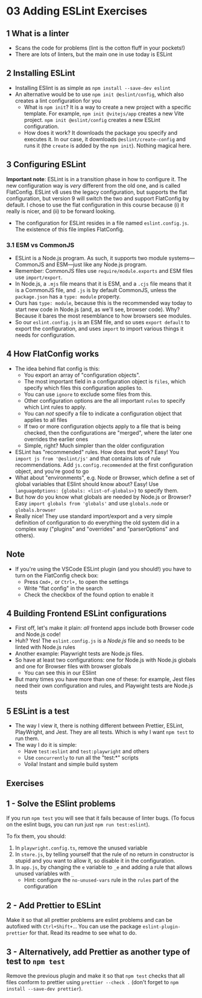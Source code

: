 # 03 Adding ESLint Exercises

## 1 What is a linter

- Scans the code for problems (lint is the cotton fluff in your pockets!)
- There are lots of linters, but the main one in use today is ESLint

## 2 Installing ESLint

- Installing ESlint is as simple as `npm install --save-dev eslint`
- An alternative would be to use `npm init @eslint/config`, which also creates a lint configuration for you
  - What is `npm init`? It is a way to create a new project with a specific template. For example, `npm init @vitejs/app`
    creates a new Vite project. `npm init @eslint/config` creates a new ESLint configuration.
  - How does it work? It downloads the package you specify and executes it. In our case, it downloads
    `@eslint/create-config` and runs it (the `create` is added by the `npm init`). Nothing magical here.

## 3 Configuring ESLint

**Important note**: ESLint is in a transition phase in how to configure it. The new configuration way is
_very_ different from the old one, and is called FlatConfig. ESLint v8 uses the legacy configuration, but supports
the flat configuration, but version 9 will switch the two and support FlatConfig by default. I chose to use
the flat configuration in this course because (i) it really is nicer, and (ii) to be forward looking.

- The configuration for ESLint resides in a file named `eslint.config.js`. The existence of this file
  implies FlatConfig.

### 3.1 ESM vs CommonJS
- ESLint is a Node.js program. As such, it supports two module systems—CommonJS and ESM—just like any Node.js
  program.
- Remember: CommonJS files use `require/module.exports` and ESM files use `import/export`.
- In Node.js, a `.mjs` file means that it is ESM, and a `.cjs` file means that it is a CommonJS file, and `.js`
  is by default CommonJS, unless the `package.json` has a `type: module` property.
- Ours has `type: module`, because this is the recommended way today to start new code in Node.js (and, as
  we'll see, browser code). Why? Because it bares the most resemblance to how browsers see modules.
- So our `eslint.config.js` is an ESM file, and so uses `export default` to export the configuration, and uses
  `import` to import various things it needs for configuration.

## 4 How FlatConfig works

- The idea behind flat config is this:
  - You export an array of "configuration objects".
  - The most important field in a configuration object is `files`, which specify which files this configuration applies
    to.
  - You can use `ignore` to exclude some files from this.
  - Other configuration options are the all important `rules` to specify which Lint rules to apply.
  - You can _not_ specify a file to indicate a configuration object that applies to all files
  - If two or more configuration objects apply to a file that is being checked, then the configurations are "merged",
    where the later one overrides the earlier ones
  - Simple, right? Much simpler than the older configuration
- ESLint has "recommended" rules. How does that work? Easy! You `import js from '@eslint/js'` and that contains
  lots of rule recommendations. Add `js.config.recommended` at the first configuration object, and you're good to go
- What about "environments", e.g. Node or Browser, which define a set of global variables that ESlint should know about?
  Easy! Use `languageOptions: {globals: <list-of-globals>}` to specify them.
- But how do you know what globals are needed by Node.js or Browser? Easy `import globals from 'globals'` and use
  `globals.node` or `globals.browser`
- Really nice! They use standard import/export and a very simple definition of configuration to do everything
  the old system did in a complex way ("plugins" and "overrides" and "parserOptions" and others).

## Note

- If you're using the VSCode ESLint plugin (and you should!) you have to turn on the FlatConfig check box:
  - Press `Cmd+,` or `Ctrl+,` to open the settings
  - Write "flat config" in the search
  - Check the checkbox of the found option to enable it

## 4 Building Frontend ESLint configurations

- First off, let's make it plain: _all_ frontend apps include both Browser code and Node.js code!
- Huh? Yes! The `eslint.config.js` is a _Node.js_ file and so needs to be linted with Node.js rules
- Another example: Playwright tests are Node.js files.
- So have at least two configurations: one for Node.js with Node.js globals and one for Browser files
  with browser globals
  - You can see this in our ESlint
- But many times you have more than one of these: for example, Jest files need their own configuration and rules,
  and Playwight tests are Node.js tests

## 5 ESLint is a test

- The way I view it, there is nothing different between Prettier, ESLint, PlayWright, and Jest. They are all
  tests. Which is why I want `npm test` to run them.
- The way I do it is simple:
  - Have `test:eslint` and `test:playwright` and others
  - Use `concurrently` to run all the "test:*" scripts
  - Voila! Instant and simple build system

## Exercises

## 1 - Solve the ESlint problems

If you run `npm test` you will see that it fails because of linter bugs. (To focus on the eslint bugs, you can
run just `npm run test:eslint`).

To fix them, you should:

1. In `playwright.config.ts`, remove the unused variable
1. In `store.js`, by telling yourself that the rule of no return in constructor is stupid and you want to allow it,
   so disable it in the configuration.
1. In `app.js`, by changing the `e` variable to `_e` and adding a rule that allows unused variables with `_`
   - Hint: configure the `no-unused-vars` rule in the `rules` part of the configuration

## 2 - Add Prettier to ESLint

Make it so that all prettier problems are eslint problems and can be autofixed with `Ctrl+Shift+.`. You
can use the package `eslint-plugin-prettier` for that. Read its readme to see what to do.

## 3 - Alternatively, add Prettier as another type of test to `npm test`

Remove the previous plugin and make it so that `npm test` checks that all files conform to prettier using
`prettier --check .` (don't forget to `npm install --save-dev prettier`).
